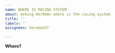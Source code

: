 ```yaml
---
name: WHERE IS RACING SYSTEM
about: Asking Her0mAn where is the racing system
title: ''
labels: ''
assignees: heromantf

---
```


**Where?**
